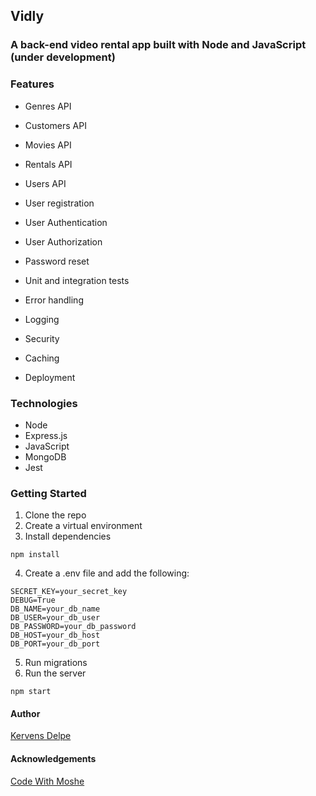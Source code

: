## Vidly

### A back-end video rental app built with Node and JavaScript (under development)

### Features

- Genres API
- Customers API
- Movies API
- Rentals API
- Users API

- User registration
- User Authentication
- User Authorization
- Password reset

- Unit and integration tests
- Error handling
- Logging
- Security
- Caching
- Deployment

### Technologies

- Node
- Express.js
- JavaScript
- MongoDB
- Jest

### Getting Started

1. Clone the repo
2. Create a virtual environment
3. Install dependencies

```
npm install
```

4. Create a .env file and add the following:

```
SECRET_KEY=your_secret_key
DEBUG=True
DB_NAME=your_db_name
DB_USER=your_db_user
DB_PASSWORD=your_db_password
DB_HOST=your_db_host
DB_PORT=your_db_port
```

5. Run migrations
6. Run the server

```
npm start
```

#### Author

[Kervens Delpe](https://www.linkedin.com/in/kervensdelpe/)

#### Acknowledgements

[Code With Moshe](https://codewithmosh.com/)
